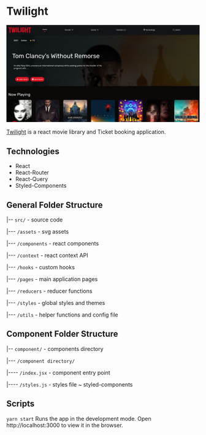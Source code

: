 # Twilight 
![Preview](public/preview.png)

[Twilight](https://twilight.vercel.app) is a react movie library and Ticket booking application.

## Technologies

- React
- React-Router
- React-Query
- Styled-Components

## General Folder Structure 

|-- `src/` - source code  

|--- `/assets` - svg assets 

|--- `/components` - react components

|--- `/context` - react context API

|--- `/hooks` - custom hooks

|--- `/pages` - main application pages

|--- `/reducers` - reducer functions

|--- `/styles` - global styles and themes

|--- `/utils` - helper functions and config file

## Component Folder Structure 

|-- `component/` - components directory

|--- `/component directory/`  

|---- `/index.jsx` - component entry point

|---- `/styles.js` - styles file ~ styled-components

## Scripts

`yarn start`
Runs the app in the development mode.
Open http://localhost:3000 to view it in the browser.